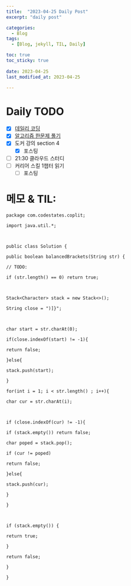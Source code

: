 ```yaml
---
title:  "2023-04-25 Daily Post"
excerpt: "daily post"

categories:
  - Blog
tags:
  - [Blog, jekyll, TIL, Daily]

toc: true
toc_sticky: true
 
date: 2023-04-25
last_modified_at: 2023-04-25

---
```


# Daily TODO

- [x] [데일리 코딩](https://urclass.codestates.com/classroom/33)
- [x] [알고리즘 한문제 풀기](https://www.acmicpc.net/problem/)
- [x]  도커 강의 section 4
	- [x] 포스팅
- [ ] 21:30 클라우드 스터디
- [ ] 커리어 스킬 1챕터 읽기
	- [ ] 포스팅

# 메모 & TIL: 

```
package com.codestates.coplit;

import java.util.*;

  

public class Solution {

public boolean balancedBrackets(String str) {

// TODO:

if (str.length() == 0) return true;

  

Stack<Character> stack = new Stack<>();

String close = ")]}";

  

char start = str.charAt(0);

if(close.indexOf(start) != -1){

return false;

}else{

stack.push(start);

}

for(int i = 1; i < str.length() ; i++){

char cur = str.charAt(i);

  

if (close.indexOf(cur) != -1){

if (stack.empty()) return false;

char poped = stack.pop();

if (cur != poped)

return false;

}else{

stack.push(cur);

}

}

  

if (stack.empty()) {

return true;

}

return false;

}

}
```


